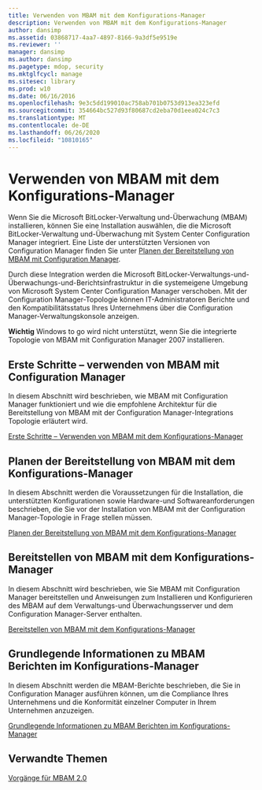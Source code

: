 ```yaml
---
title: Verwenden von MBAM mit dem Konfigurations-Manager
description: Verwenden von MBAM mit dem Konfigurations-Manager
author: dansimp
ms.assetid: 03868717-4aa7-4897-8166-9a3df5e9519e
ms.reviewer: ''
manager: dansimp
ms.author: dansimp
ms.pagetype: mdop, security
ms.mktglfcycl: manage
ms.sitesec: library
ms.prod: w10
ms.date: 06/16/2016
ms.openlocfilehash: 9e3c5dd199010ac758ab701b0753d913ea323efd
ms.sourcegitcommit: 354664bc527d93f80687cd2eba70d1eea024c7c3
ms.translationtype: MT
ms.contentlocale: de-DE
ms.lasthandoff: 06/26/2020
ms.locfileid: "10810165"
---
```

# Verwenden von MBAM mit dem Konfigurations-Manager


Wenn Sie die Microsoft BitLocker-Verwaltung und-Überwachung (MBAM) installieren, können Sie eine Installation auswählen, die die Microsoft BitLocker-Verwaltung und-Überwachung mit System Center Configuration Manager integriert. Eine Liste der unterstützten Versionen von Configuration Manager finden Sie unter [Planen der Bereitstellung von MBAM mit Configuration Manager](planning-to-deploy-mbam-with-configuration-manager-2.md).

Durch diese Integration werden die Microsoft BitLocker-Verwaltungs-und-Überwachungs-und-Berichtsinfrastruktur in die systemeigene Umgebung von Microsoft System Center Configuration Manager verschoben. Mit der Configuration Manager-Topologie können IT-Administratoren Berichte und den Kompatibilitätsstatus Ihres Unternehmens über die Configuration Manager-Verwaltungskonsole anzeigen.

**Wichtig**  Windows to go wird nicht unterstützt, wenn Sie die integrierte Topologie von MBAM mit Configuration Manager 2007 installieren.

 

## <a href="" id="getting-started---using-mbam-with-configuration-manager"></a>Erste Schritte – verwenden von MBAM mit Configuration Manager


In diesem Abschnitt wird beschrieben, wie MBAM mit Configuration Manager funktioniert und wie die empfohlene Architektur für die Bereitstellung von MBAM mit der Configuration Manager-Integrations Topologie erläutert wird.

[Erste Schritte – Verwenden von MBAM mit dem Konfigurations-Manager](getting-started---using-mbam-with-configuration-manager.md)

## Planen der Bereitstellung von MBAM mit dem Konfigurations-Manager


In diesem Abschnitt werden die Voraussetzungen für die Installation, die unterstützten Konfigurationen sowie Hardware-und Softwareanforderungen beschrieben, die Sie vor der Installation von MBAM mit der Configuration Manager-Topologie in Frage stellen müssen.

[Planen der Bereitstellung von MBAM mit dem Konfigurations-Manager](planning-to-deploy-mbam-with-configuration-manager-2.md)

## Bereitstellen von MBAM mit dem Konfigurations-Manager


In diesem Abschnitt wird beschrieben, wie Sie MBAM mit Configuration Manager bereitstellen und Anweisungen zum Installieren und Konfigurieren des MBAM auf dem Verwaltungs-und Überwachungsserver und dem Configuration Manager-Server enthalten.

[Bereitstellen von MBAM mit dem Konfigurations-Manager](deploying-mbam-with-configuration-manager-mbam2.md)

## Grundlegende Informationen zu MBAM Berichten im Konfigurations-Manager


In diesem Abschnitt werden die MBAM-Berichte beschrieben, die Sie in Configuration Manager ausführen können, um die Compliance Ihres Unternehmens und die Konformität einzelner Computer in Ihrem Unternehmen anzuzeigen.

[Grundlegende Informationen zu MBAM Berichten im Konfigurations-Manager](understanding-mbam-reports-in-configuration-manager.md)

## Verwandte Themen


[Vorgänge für MBAM 2.0](operations-for-mbam-20-mbam-2.md)

 

 





